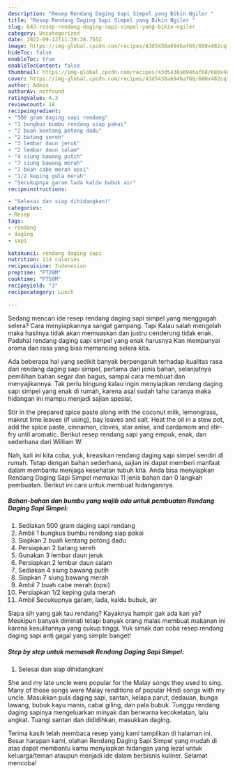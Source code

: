 ```yaml
---
description: "Resep Rendang Daging Sapi Simpel yang Bikin Ngiler "
title: "Resep Rendang Daging Sapi Simpel yang Bikin Ngiler "
slug: 643-resep-rendang-daging-sapi-simpel-yang-bikin-ngiler
category: Uncategorized
date: 2022-09-12T11:39:28.755Z
image: https://img-global.cpcdn.com/recipes/43d5438a6946af68/680x482cq70/rendang-daging-sapi-simpel-foto-resep-utama.jpg
hideToc: false
enableToc: true
enableTocContent: false
thumbnail: https://img-global.cpcdn.com/recipes/43d5438a6946af68/680x482cq70/rendang-daging-sapi-simpel-foto-resep-utama.jpg
cover: https://img-global.cpcdn.com/recipes/43d5438a6946af68/680x482cq70/rendang-daging-sapi-simpel-foto-resep-utama.jpg
author: Admin
authorAv: notfound
ratingvalue: 4.3
reviewcount: 18
recipeingredient:
- "500 gram daging sapi rendang"
- "1 bungkus bumbu rendang siap pakai"
- "2 buah kentang potong dadu"
- "2 batang sereh"
- "3 lembar daun jeruk"
- "2 lembar daun salam"
- "4 siung bawang putih"
- "7 siung bawang merah"
- "7 buah cabe merah opsi"
- "1/2 keping gula merah"
- "Secukupnya garam lada kaldu bubuk air"
recipeinstructions:

- "Selesai dan siap dihidangkan!"
categories:
- Resep
tags:
- rendang
- daging
- sapi

katakunci: rendang daging sapi 
nutrition: 114 calories
recipecuisine: Indonesian
preptime: "PT28M"
cooktime: "PT50M"
recipeyield: "3"
recipecategory: Lunch

---
```



Sedang mencari ide resep rendang daging sapi simpel yang menggugah selera? Cara menyiapkannya sangat gampang. Tapi Kalau salah mengolah maka hasilnya tidak akan memuaskan dan justru cenderung tidak enak. Padahal rendang daging sapi simpel yang enak harusnya Kan mempunyai aroma dan rasa yang bisa memancing selera kita.


Ada beberapa hal yang sedikit banyak berpengaruh terhadap kualitas rasa dari rendang daging sapi simpel, pertama dari jenis bahan, selanjutnya pemilihan bahan segar dan bagus, sampai cara membuat dan menyajikannya. Tak perlu bingung kalau ingin menyiapkan rendang daging sapi simpel yang enak di rumah, karena asal sudah tahu caranya maka hidangan ini mampu menjadi sajian spesial.

Stir in the prepared spice paste along with the coconut milk, lemongrass, makrut lime leaves (if using), bay leaves and salt. Heat the oil in a stew pot, add the spice paste, cinnamon, cloves, star anise, and cardamom and stir-fry until aromatic. Berikut resep rendang sapi yang empuk, enak, dan sederhana dari William W.


Nah, kali ini kita coba, yuk, kreasikan rendang daging sapi simpel sendiri di rumah. Tetap dengan bahan sederhana, sajian ini dapat memberi manfaat dalam membantu menjaga kesehatan tubuh kita. Anda bisa menyiapkan Rendang Daging Sapi Simpel memakai 11 jenis bahan dan 0 langkah pembuatan. Berikut ini cara untuk membuat hidangannya.

<!--inarticleads1-->

##### Bahan-bahan dan bumbu yang wajib ada untuk pembuatan Rendang Daging Sapi Simpel:

1. Sediakan 500 gram daging sapi rendang
1. Ambil 1 bungkus bumbu rendang siap pakai
1. Siapkan 2 buah kentang potong dadu
1. Persiapkan 2 batang sereh
1. Gunakan 3 lembar daun jeruk
1. Persiapkan 2 lembar daun salam
1. Sediakan 4 siung bawang putih
1. Siapkan 7 siung bawang merah
1. Ambil 7 buah cabe merah (opsi)
1. Persiapkan 1/2 keping gula merah
1. Ambil Secukupnya garam, lada, kaldu bubuk, air


Siapa sih yang gak tau rendang? Kayaknya hampir gak ada kan ya? Meskipun banyak diminati tetapi banyak orang malas membuat makanan ini karena kesulitannya yang cukup tinggi. Yuk simak dan coba resep rendang daging sapi anti gagal yang simple banget! 

<!--inarticleads2-->

##### Step by step untuk memasak Rendang Daging Sapi Simpel:


1. Selesai dan siap dihidangkan!

She and my late uncle were popular for the Malay songs they used to sing. Many of those songs were Malay renditions of popular Hindi songs with my uncle. Masukkan pula daging sapi, santan, kelapa parut, dedauan, bunga lawang, bubuk kayu manis, cabai giling, dan pala bubuk. Tunggu rendang daging sapinya mengeluarkan minyak dan berwarna kecokelatan, lalu angkat. Tuangi santan dan dididihkan, masukkan daging. 

Terima kasih telah membaca resep yang kami tampilkan di halaman ini. Besar harapan kami, olahan Rendang Daging Sapi Simpel yang mudah di atas dapat membantu kamu menyiapkan hidangan yang lezat untuk keluarga/teman ataupun menjadi ide dalam berbisnis kuliner. Selamat mencoba!
